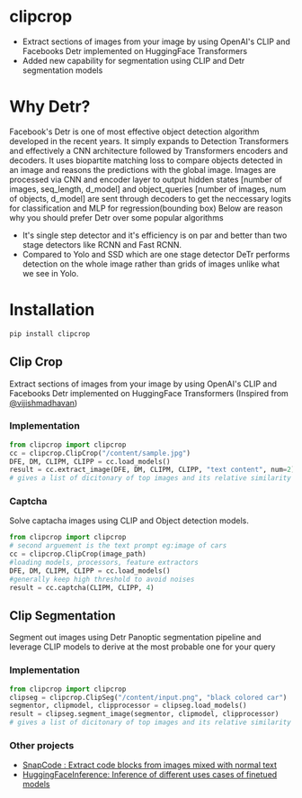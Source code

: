 # clipcrop
- Extract sections of images from your image by using OpenAI's CLIP and Facebooks Detr implemented on HuggingFace Transformers
- Added new capability for segmentation using CLIP and Detr segmentation models

# Why Detr?

Facebook's Detr is one of most effective object detection algorithm developed in the recent years. It simply expands to Detection Transformers and effectively a CNN architecture followed by Transformers encoders and decoders. It uses biopartite matching loss to compare objects detected in an image and reasons the predictions with the global image. Images are processed via CNN and encoder layer to output hidden states [number of images, seq_length, d_model] and object_queries [number of images, num of objects, d_model] are sent through decoders to get the neccessary logits for classification and MLP for regression(bounding box) Below are reason why you should prefer Detr over some popular algorithms

- It's single step detector and it's efficiency is on par and better than two stage detectors like RCNN and Fast RCNN.
- Compared to Yolo and SSD which are one stage detector DeTr performs detection on the whole image rather than grids of images unlike what we see in Yolo.

# Installation
```python
pip install clipcrop
```

## Clip Crop

Extract sections of images from your image by using OpenAI's CLIP and Facebooks Detr implemented on HuggingFace Transformers (Inspired from [@vijishmadhavan](https://github.com/vijishmadhavan/Crop-CLIP/))

### Implementation

```python
from clipcrop import clipcrop
cc = clipcrop.ClipCrop("/content/sample.jpg")
DFE, DM, CLIPM, CLIPP = cc.load_models()
result = cc.extract_image(DFE, DM, CLIPM, CLIPP, "text content", num=2)
# gives a list of dicitonary of top images and its relative similarity score and you can override this by setting num = 5  to get top 5 etc while initiating the class
```
<!-- 
### Result

<p style="font-style: italic;">clipcrop = ClipCrop("/content/nm.jpg", "woman in white frock")</p>
<p float="left">
<img src="/nm.jpg" width="600" height="350">
<img src="/clipcrop.jpeg" width="150" height="300">
</p>

<br>

<p style="font-style: italic;">cc = ClipCrop('/content/rd.jpg', 'woman walking', 2)</p>
<p float="left">
<img src="/rd.jpg" width="600" height="350">
<img src="/rmc.jpeg" width="150" height="300">
</p> -->

### Captcha
Solve captacha images using CLIP and Object detection models.

```python
from clipcrop import clipcrop
# second arguement is the text prompt eg:image of cars
cc = clipcrop.ClipCrop(image_path)
#loading models, processors, feature extractors
DFE, DM, CLIPM, CLIPP = cc.load_models()
#generally keep high threshold to avoid noises
result = cc.captcha(CLIPM, CLIPP, 4)
```

## Clip Segmentation

Segment out images using Detr Panoptic segmentation pipeline and leverage CLIP models to derive at the most probable one for your query

### Implementation

```python
from clipcrop import clipcrop
clipseg = clipcrop.ClipSeg("/content/input.png", "black colored car")
segmentor, clipmodel, clipprocessor = clipseg.load_models()
result = clipseg.segment_image(segmentor, clipmodel, clipprocessor)
# gives a list of dicitonary of top images and its relative similarity score and you can override this by setting num = 5  to get top 5 etc
```

### Other projects
- [SnapCode : Extract code blocks from images mixed with normal text](https://github.com/Vishnunkumar/snapcode)
- [HuggingFaceInference: Inference of different uses cases of finetued models](https://github.com/Vishnunkumar/huggingfaceinference)
